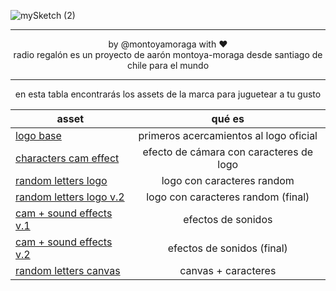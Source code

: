 ![mySketch (2)](https://github.com/user-attachments/assets/08a5bf95-7b06-4f8d-877f-ded04d8428bc)

---

<p align="center">by @montoyamoraga with ❤️ <br/><a
<p align="center">radio regalón es un proyecto de aarón montoya-moraga
desde santiago de chile para el mundo 
</p>
  
---
en esta tabla encontrarás los assets de la marca para juguetear a tu gusto

| asset         | qué es        |
| ------------- |:-------------:|
| [logo base](https://editor.p5js.org/matbutom/sketches/AfR3ORpK1)| primeros acercamientos al logo oficial |
| [characters cam effect](https://editor.p5js.org/matbutom/sketches/YRqa4-g2M)| efecto de cámara con caracteres de logo |
| [random letters logo](https://editor.p5js.org/matbutom/sketches/leQSJi8gA) | logo con caracteres random |
| [random letters logo v.2](https://editor.p5js.org/matbutom/sketches/1D_jGvJy4) | logo con caracteres random (final) |
| [cam + sound effects v.1](https://editor.p5js.org/matbutom/sketches/JLP4M63R1) | efectos de sonidos |
| [cam + sound effects v.2](https://editor.p5js.org/matbutom/sketches/K6uGgBfrB) | efectos de sonidos (final) |
| [random letters canvas](https://editor.p5js.org/matbutom/sketches/J4ZYMXmQv) | canvas + caracteres |
